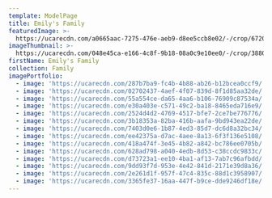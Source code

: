 ```yaml
---
template: ModelPage
title: Emily's Family
featuredImage: >-
  https://ucarecdn.com/a0665aac-7275-476e-aeb9-d8ee5ccb8e02/-/crop/6720x3865/0,474/-/preview/
imageThumbnail: >-
  https://ucarecdn.com/048e45ca-e166-4c8f-9b18-08a0c9e10ee0/-/crop/3880x4909/2158,58/-/preview/
firstName: Emily's Family
collection: Family
imagePortfolio:
  - image: 'https://ucarecdn.com/287b7ba9-fc4b-4b88-ab26-b12bcea0ccf9/'
  - image: 'https://ucarecdn.com/02702437-4aef-4f07-839d-8f1d85aa32de/'
  - image: 'https://ucarecdn.com/55a554ce-da65-4aa6-b106-76909c87534a/'
  - image: 'https://ucarecdn.com/e30a403e-c571-49c2-ba18-8465eda716e9/'
  - image: 'https://ucarecdn.com/2524d4d2-4769-4517-bfe7-2ce7be776776/'
  - image: 'https://ucarecdn.com/3b18353a-82ba-416b-aafa-9bd943ea22de/'
  - image: 'https://ucarecdn.com/7403d0e6-1b87-4ed3-85d7-dc6d8a32bc34/'
  - image: 'https://ucarecdn.com/ee42375a-d7ac-4aee-8a13-6f3f136e5108/'
  - image: 'https://ucarecdn.com/418a474f-3e45-4b82-a842-bc786ee0705b/'
  - image: 'https://ucarecdn.com/628ad798-a040-4edb-8d53-c38ccdc9833c/'
  - image: 'https://ucarecdn.com/d73723a1-ee10-4ba1-af13-7ab7c96afbdd/'
  - image: 'https://ucarecdn.com/9dd93f7d-953e-4e42-841d-2171e39d8a36/'
  - image: 'https://ucarecdn.com/2e261d1f-957f-47c4-835c-88d1c3958907/'
  - image: 'https://ucarecdn.com/3365fe37-16aa-447f-b9ce-dde9246df18e/'
---
```


